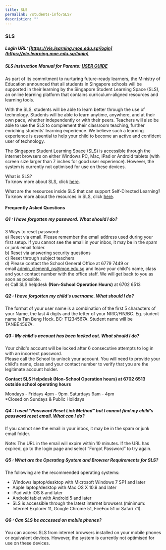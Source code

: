```yaml
---
title: SLS
permalink: /students-info/SLS/
description: ""
---
```

### SLS

##### **Login URL:** [https://vle.learning.moe.edu.sg/login](https://vle.learning.moe.edu.sg/login)  

##### **SLS Instruction Manual for Parents: [USER GUIDE](https://www.learning.moe.edu.sg/sls/user-guide/vle/logintroubleshooting/index.html#)**
As part of its commitment to nurturing future-ready learners, the Ministry of Education announced that all students in Singapore schools will be supported in their learning by the Singapore Student Learning Space (SLS), an online learning platform that contains curriculum-aligned resources and learning tools.

With the SLS, students will be able to learn better through the use of technology. Students will be able to learn anytime, anywhere, and at their own pace, whether independently or with their peers. Teachers will also be able to use the SLS to complement their classroom teaching, further enriching students’ learning experience. We believe such a learning experience is essential to help your child to become an active and confident user of technology.

The Singapore Student Learning Space (SLS) is accessible through the internet browsers on either Windows PC, Mac, iPad or Android tablets (with screen size larger than 7 inches for good user experience). However, the system is currently not optimised for use on these devices.

What is SLS? <br>
To know more about SLS, click [here](https://www.youtube.com/watch?time_continue=80&v=F0FTP2FveSg).

What are the resources inside SLS that can support Self-Directed Learning? <br>
To know more about the resources in SLS, click [here](https://youtu.be/JZhjECbHmiE).  

#### Frequently Asked Questions
##### **Q1 : I have forgotten my password. What should I do?**
3 Ways to reset password: <br>
a) Reset via email. Please remember the email address used during your first setup. If you cannot see the email in your inbox, it may be in the spam or junk email folder. <br>
b) Reset via answering security questions <br>
c) Reset through subject teachers<br>
d) Please contact the School General Office at 6779 7449 or email [admin_clementi_ps@moe.edu.sg](mailto:admin_clementi_ps@moe.edu.sg) and leave your child's name, class and your contact number with the office staff. We will get back to you as soon as possible.<br>
e) Call SLS helpdesk **(Non-School Operation Hours)** at 6702 6513

##### **Q2 : I have forgotten my child's username. What should I do?**
The format of your user name is a combination of the first 5 characters of your Name, the last 4 digits and the letter of your NRIC/FIN/BC. Eg. student name is Tan Beng Hock. BC: T1234567A. Student name will be TANBE4567A.

##### **Q3 : My child's account has been locked out. What should I do?**
Your child's account will be locked after 6 consecutive attempts to log in with an incorrect password. <br>
Please call the School to unlock your account. You will need to provide your child's name, class and your contact number to verify that you are the legitimate account holder.

**Contact SLS Helpdesk (Non-School Operation hours) at 6702 6513 outside school operating hours**

Mondays - Fridays 4pm - 9pm. Saturdays 9am - 4pm <br>
\*Closed on Sundays & Public Holidays

##### **Q4 : I used “Password Reset Link Method” but I cannot find my child's password reset email. What can I do?**
If you cannot see the email in your inbox, it may be in the spam or junk email folder. 

Note: The URL in the email will expire within 10 minutes. If the URL has expired, go to the login page and select “Forgot Password” to try again.

##### **Q5 : What are the Operating System and Browser Requirements for SLS?**
The following are the recommended operating systems:
* Windows laptop/desktop with Microsoft Windows 7 SP1 and later 
* Apple laptop/desktop with Mac OS X 10.9 and later 
* iPad with iOS 8 and later 
* Android tablet with Android 5 and later 
* SLS is accessible through the latest internet browsers (minimum: Internet Explorer 11, Google Chrome 51, FireFox 51 or Safari 7.1).

##### **Q6 : Can SLS be accessed on mobile phones?**
You can access SLS from internet browsers installed on your mobile phones or equivalent devices. However, the system is currently not optimised for use on these devices.